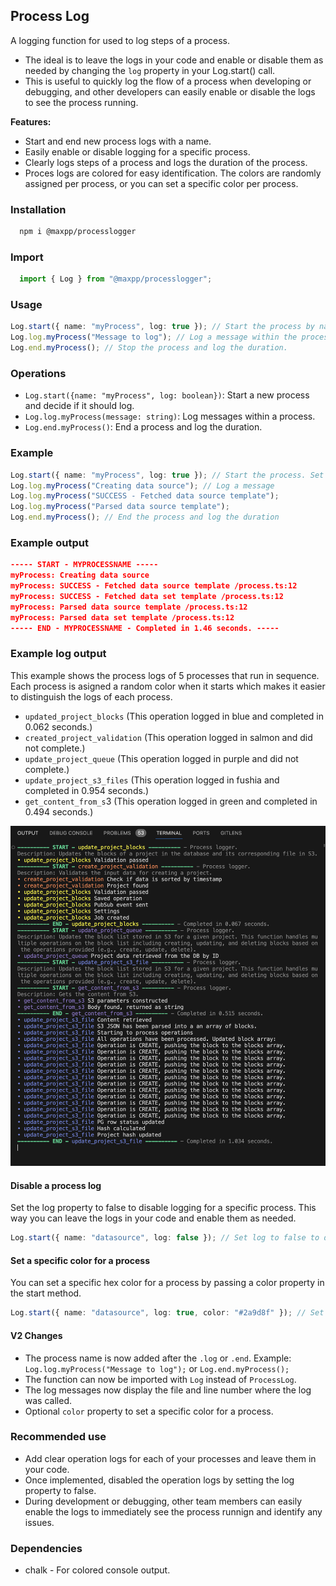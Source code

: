 ## Process Log

A logging function for used to log steps of a process.
- The ideal is to leave the logs in your code and enable or disable them as needed by changing the `log` property in your Log.start() call.
- This is useful to quickly log the flow of a process when developing or debugging, and other developers can easily enable or disable the logs to see the process running.

**Features:**
- Start and end new process logs with a name.
- Easily enable or disable logging for a specific process.
- Clearly logs steps of a process and logs the duration of the process.
- Proces logs are colored for easy identification. The colors are randomly assigned per process, or you can set a specific color per process.

### Installation 
  ```bash
    npm i @maxpp/processlogger
  ```

### Import 
  ```typescript
    import { Log } from "@maxpp/processlogger";
  ```

### Usage

  ```typescript
Log.start({ name: "myProcess", log: true }); // Start the process by naming it and decide if it should log.
Log.log.myProcess("Message to log"); // Log a message within the process.
Log.end.myProcess(); // Stop the process and log the duration.
  ```

### Operations
- `Log.start({name: "myProcess", log: boolean})`: Start a new process and decide if it should log.
- `Log.log.myProcess(message: string)`: Log messages within a process.
- `Log.end.myProcess()`: End a process and log the duration.

### Example
  ```typescript
 Log.start({ name: "myProcess", log: true }); // Start the process. Set log to false to disable logging.
 Log.log.myProcess("Creating data source"); // Log a message
 Log.log.myProcess("SUCCESS - Fetched data source template");
 Log.log.myProcess("Parsed data source template");
 Log.end.myProcess(); // End the process and log the duration
```

### Example output
 ```json 
 ----- START - MYPROCESSNAME -----
myProcess: Creating data source
myProcess: SUCCESS - Fetched data source template /process.ts:12
myProcess: SUCCESS - Fetched data set template /process.ts:12
myProcess: Parsed data source template /process.ts:12
myProcess: Parsed data set template /process.ts:12
----- END - MYPROCESSNAME - Completed in 1.46 seconds. -----
  ```

### Example log output
This example shows the process logs of 5 processes that run in sequence. Each process is asigned a random color when it starts which makes it easier to distinguish the logs of each process.
- `updated_project_blocks` (This operation logged in blue and completed in 0.062 seconds.)
- `created_project_validation` (This operation logged in salmon and did not complete.)
- `update_project_queue` (This operation logged in purple and did not complete.)
- `update_project_s3_files` (This operation logged in fushia and completed in 0.954 seconds.)
- `get_content_from_s`3 (This operation logged in green and completed in 0.494 seconds.)
  
<img src="https://github.com/maxpaleo/process-logger/raw/main/media/log-example.png">

#### Disable a process log
Set the log property to false to disable logging for a specific process. This way you can leave the logs in your code and enable them as needed.
  ```typescript
  Log.start({ name: "datasource", log: false }); // Set log to false to disable logging.
  ```

#### Set a specific color for a process
You can set a specific hex color for a process by passing a color property in the start method. 
  ```typescript
  Log.start({ name: "datasource", log: true, color: "#2a9d8f" }); // Set a specific color for the process.
  ```

  #### V2 Changes
- The process name is now added after the `.log` or `.end`. Example: `Log.log.myProcess("Message to log");` or `Log.end.myProcess();`
- The function can now be imported with `Log` instead of `ProcessLog`.
- The log messages now display the file and line number where the log was called.
- Optional `color` property to set a specific color for a process.

### Recommended use
- Add clear operation logs for each of your processes and leave them in your code.
- Once implemented, disabled the operation logs by setting the log property to false.
- During development or debugging, other team members can easily enable the logs to immediately see the process runnign and identify any issues.

### Dependencies
- chalk - For colored console output.